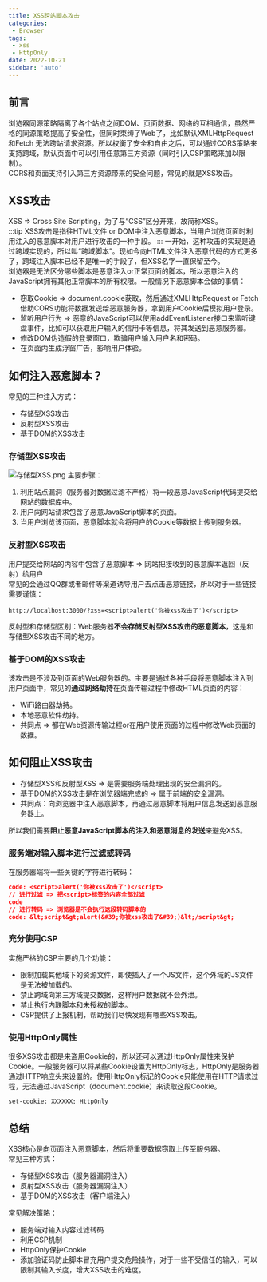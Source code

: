 ```yaml
---
title: XSS跨站脚本攻击
categories:
 - Browser
tags:
 - xss
 - HttpOnly
date: 2022-10-21
sidebar: 'auto'
---
```

## 前言
浏览器同源策略隔离了各个站点之间DOM、页面数据、网络的互相通信，虽然严格的同源策略提高了安全性，但同时束缚了Web了，比如默认XMLHttpRequest和Fetch 无法跨站请求资源。所以权衡了安全和自由之后，可以通过CORS策略来支持跨域，默认页面中可以引用任意第三方资源（同时引入CSP策略来加以限制）。<br/>
CORS和页面支持引入第三方资源带来的安全问题，常见的就是XSS攻击。

## XSS攻击
XSS => Cross Site Scripting，为了与“CSS”区分开来，故简称XSS。<br/>
:::tip
XSS攻击是指往HTML文件 or DOM中注入恶意脚本，当用户浏览页面时利用注入的恶意脚本对用户进行攻击的一种手段。
:::
一开始，这种攻击的实现是通过跨域实现的，所以叫“跨域脚本”。现如今向HTML文件注入恶意代码的方式更多了，跨域注入脚本已经不是唯一的手段了，但XSS名字一直保留至今。<br/>
浏览器是无法区分哪些脚本是恶意注入or正常页面的脚本，所以恶意注入的JavaScript拥有其他正常脚本的所有权限。一般情况下恶意脚本会做的事情：
* 窃取Cookie => document.cookie获取，然后通过XMLHttpRequest or Fetch借助CORS功能将数据发送给恶意服务器，拿到用户Cookie后模拟用户登录。
* 监听用户行为 => 恶意的JavaScript可以使用addEventListener接口来监听键盘事件，比如可以获取用户输入的信用卡等信息，将其发送到恶意服务器。
* 修改DOM伪造假的登录窗口，欺骗用户输入用户名和密码。
* 在页面内生成浮窗广告，影响用户体验。

## 如何注入恶意脚本？
常见的三种注入方式：
* 存储型XSS攻击
* 反射型XSS攻击
* 基于DOM的XSS攻击
### 存储型XSS攻击
![存储型XSS.png](https://s2.loli.net/2022/10/21/I9AQ6gXCayR75eK.png)
主要步骤：
1. 利用站点漏洞（服务器对数据过滤不严格）将一段恶意JavaScript代码提交给网站的数据库中。
2. 用户向网站请求包含了恶意JavaScript脚本的页面。
3. 当用户浏览该页面，恶意脚本就会将用户的Cookie等数据上传到服务器。
### 反射型XSS攻击
用户提交给网站的内容中包含了恶意脚本 => 网站把接收到的恶意脚本返回（反射）给用户<br/>
常见的会通过QQ群或者邮件等渠道诱导用户去点击恶意链接，所以对于一些链接需要谨慎：
```http
http://localhost:3000/?xss=<script>alert('你被xss攻击了')</script>
```
反射型和存储型区别：Web服务器**不会存储反射型XSS攻击的恶意脚本**，这是和存储型XSS攻击不同的地方。
### 基于DOM的XSS攻击
该攻击是不涉及到页面的Web服务器的。主要是通过各种手段将恶意脚本注入到用户页面中，常见的**通过网络劫持**在页面传输过程中修改HTML页面的内容：
* WiFi路由器劫持。
* 本地恶意软件劫持。
* 共同点 => 都在Web资源传输过程or在用户使用页面的过程中修改Web页面的数据。

## 如何阻止XSS攻击
* 存储型XSS和反射型XSS => 是需要服务端处理出现的安全漏洞的。
* 基于DOM的XSS攻击是在浏览器端完成的 => 属于前端的安全漏洞。
* 共同点：向浏览器中注入恶意脚本，再通过恶意脚本将用户信息发送到恶意服务器上。
  
所以我们需要**阻止恶意JavaScript脚本的注入和恶意消息的发送**来避免XSS。

### 服务端对输入脚本进行过滤或转码
在服务器端将一些关键的字符进行转码：
```json
code: <script>alert('你被xss攻击了')</script>
// 进行过滤 => 把<script>标签的内容全部过滤
code
// 进行转码 => 浏览器是不会执行这段转码脚本的
code: &lt;script&gt;alert(&#39;你被xss攻击了&#39;)&lt;/script&gt;
```

### 充分使用CSP
实施严格的CSP主要的几个功能：
* 限制加载其他域下的资源文件，即使插入了一个JS文件，这个外域的JS文件是无法被加载的。
* 禁止跨域向第三方域提交数据，这样用户数据就不会外泄。
* 禁止执行内联脚本和未授权的脚本。
* CSP提供了上报机制，帮助我们尽快发现有哪些XSS攻击。

### 使用HttpOnly属性
很多XSS攻击都是来盗用Cookie的，所以还可以通过HttpOnly属性来保护Cookie。一般服务器可以将某些Cookie设置为HttpOnly标志，HttpOnly是服务器通过HTTP响应头来设置的。使用HttpOnly标记的Cookie只能使用在HTTP请求过程，无法通过JavaScript（document.cookie）来读取这段Cookie。
```http
set-cookie: XXXXXX; HttpOnly
```

## 总结
XSS核心是向页面注入恶意脚本，然后将重要数据窃取上传至服务器。<br/>
常见三种方式：
* 存储型XSS攻击（服务器漏洞注入）
* 反射型XSS攻击（服务器漏洞注入）
* 基于DOM的XSS攻击（客户端注入）

常见解决策略：
* 服务端对输入内容过滤转码
* 利用CSP机制
* HttpOnly保护Cookie
* 添加验证码防止脚本冒充用户提交危险操作，对于一些不受信任的输入，可以限制其输入长度，增大XSS攻击的难度。